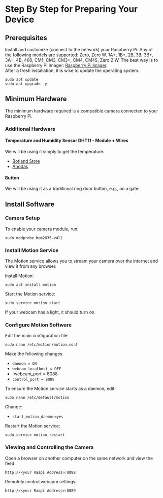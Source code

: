 # Step By Step for Preparing Your Device

## Prerequisites

Install and customize (connect to the network) your Raspberry Pi. Any of the following models are supported: Zero, Zero W, 1A+, 1B+, 2B, 3B, 3B+, 3A+, 4B, 400, CM1, CM3, CM3+, CM4, CM4S, Zero 2 W. The best way is to use the Raspberry Pi Imager: [Raspberry Pi Imager](https://www.raspberrypi.com/software/).  
After a fresh installation, it is wise to update the operating system.
```
sudo apt update
sudo apt upgrade -y
```
## Minimum Hardware

The minimum hardware required is a compatible camera connected to your Raspberry Pi.

### Additional Hardware

#### Temperature and Humidity Sensor DHT11 - Module + Wires

We will be using it simply to get the temperature.
- [Botland Store](https://botland.store/multifunctional-sensors/1886-temperature-and-humidity-sensor-dht11-module--5903351242448.html)
- [Anodas](https://www.anodas.lt/en/dht11-module-arduino-temperature-and-humidity-sensor)

#### Button

We will be using it as a traditional ring door button, e.g., on a gate.


## Install Software

### Camera Setup

To enable your camera module, run:
```
sudo modprobe bcm2835-v4l2
```

### Install Motion Service

The Motion service allows you to stream your camera over the internet and view it from any browser.

Install Motion:
```
sudo apt install motion
```

Start the Motion service:
```
sudo service motion start
```
If your webcam has a light, it should turn on.

### Configure Motion Software

Edit the main configuration file:
```
sudo nano /etc/motion/motion.conf
```
Make the following changes:
- `daemon = ON`
- `webcam_localhost = OFF`
- `webcam_port = 8088
- `control_port = 8089`

To ensure the Motion service starts as a daemon, edit:
```
sudo nano /etc/default/motion
```
Change:
- `start_motion_daemon=yes`

Restart the Motion service:
```
sudo service motion restart
```

### Viewing and Controlling the Camera

Open a browser on another computer on the same network and view the feed:
```
http://<your Raspi Address>:8088
```

Remotely control webcam settings:
```
http://<your Raspi Address>:8089
```

